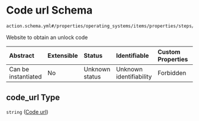 # Code url Schema

```txt
action.schema.yml#/properties/operating_systems/items/properties/steps/items/properties/actions/items/properties/fastboot:oem_unlock/oneOf/1/properties/code_url
```

Website to obtain an unlock code

| Abstract            | Extensible | Status         | Identifiable            | Custom Properties | Additional Properties | Access Restrictions | Defined In                                                          |
| :------------------ | :--------- | :------------- | :---------------------- | :---------------- | :-------------------- | :------------------ | :------------------------------------------------------------------ |
| Can be instantiated | No         | Unknown status | Unknown identifiability | Forbidden         | Allowed               | none                | [device.schema.json*](../device.schema.json "open original schema") |

## code_url Type

`string` ([Code url](device-properties-operating-systems-operating-system-properties-steps-step-properties-group-step-action-properties-fastbootoem_unlock-action-oneof-1-properties-code-url.md))

